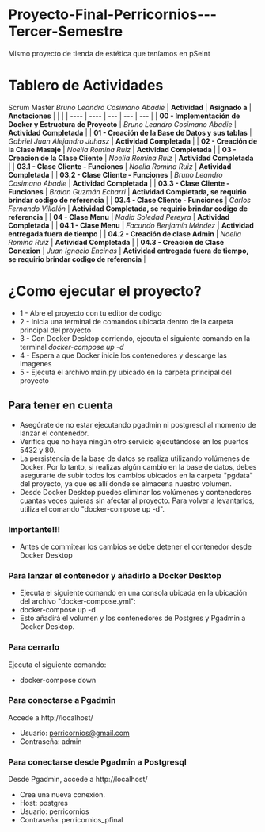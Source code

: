 # Proyecto-Final-Perricornios---Tercer-Semestre
Mismo proyecto de tienda de estética que teníamos en pSeInt

# Tablero de Actividades
Scrum Master *Bruno Leandro Cosimano Abadie*
| **Actividad** | **Asignado a** | **Anotaciones** |  |  | 
| ---- | ---- | --- | --- | --- | 
|  **00 - Implementación de Docker y Estructura de Proyecto** | *Bruno Leandro Cosimano Abadie* | **Actividad Completada** |
|  **01 - Creación de la Base de Datos y sus tablas** | *Gabriel Juan Alejandro Juhasz* | **Actividad Completada** |
|  **02 - Creación de la Clase Masaje** | *Noelia Romina Ruiz* | **Actividad Completada** | 
|  **03 - Creacion de la Clase Cliente** | *Noelia Romina Ruiz* | **Actividad Completada** | 
|  **03.1 - Clase Cliente - Funciones** | *Noelia Romina Ruiz* | **Actividad Completada** | 
|  **03.2 - Clase Cliente - Funciones** | *Bruno Leandro Cosimano Abadie* | **Actividad Completada** |
|  **03.3 - Clase Cliente - Funciones** | *Braian Guzmán Echarri* | **Actividad Completada, se requirio brindar codigo de referencia** |
|  **03.4 - Clase Cliente - Funciones** | *Carlos Fernando Villalón* | **Actividad Completada, se requirio brindar codigo de referencia** |
|  **04 - Clase Menu** | *Nadia Soledad Pereyra* | **Actividad Completada** |
|  **04.1 - Clase Menu** | *Facundo Benjamín Méndez* | **Actividad entregada fuera de tiempo** |
|  **04.2 - Creación de clase Admin** | *Noelia Romina Ruiz* | **Actividad Completada** | 
|  **04.3 - Creación de Clase Conexion** | *Juan Ignacio Encinas* | **Actividad entregada fuera de tiempo, se requirio brindar codigo de referencia** | 

# ¿Como ejecutar el proyecto?
- 1 - Abre el proyecto con tu editor de codigo
- 2 - Inicia una terminal de comandos ubicada dentro de la carpeta principal del proyecto
- 3 - Con Docker Desktop corriendo, ejecuta el siguiente comando en la terminal *docker-compose up -d*
- 4 - Espera a que Docker inicie los contenedores y descarge las imagenes
- 5 - Ejecuta el archivo main.py ubicado en la carpeta principal del proyecto

## Para tener en cuenta
- Asegúrate de no estar ejecutando pgadmin ni postgresql al momento de lanzar el contenedor.
- Verifica que no haya ningún otro servicio ejecutándose en los puertos 5432 y 80.
- La persistencia de la base de datos se realiza utilizando volúmenes de Docker. Por lo tanto, si realizas algún cambio en la base de datos, debes asegurarte de subir todos los cambios ubicados en la carpeta "pgdata" del proyecto, ya que es allí donde se almacena nuestro volumen.
- Desde Docker Desktop puedes eliminar los volúmenes y contenedores cuantas veces quieras sin afectar al proyecto. Para volver a levantarlos, utiliza el comando "docker-compose up -d".

### Importante!!!
- Antes de commitear los cambios se debe detener el contenedor desde Docker Desktop

### Para lanzar el contenedor y añadirlo a Docker Desktop
- Ejecuta el siguiente comando en una consola ubicada en la ubicación del archivo "docker-compose.yml":
- docker-compose up -d
- Esto añadirá el volumen y los contenedores de Postgres y Pgadmin a Docker Desktop.

### Para cerrarlo
Ejecuta el siguiente comando:
- docker-compose down

### Para conectarse a Pgadmin
Accede a http://localhost/
- Usuario: perricornios@gmail.com
- Contraseña: admin

### Para conectarse desde Pgadmin a Postgresql
Desde Pgadmin, accede a http://localhost/
- Crea una nueva conexión.
- Host: postgres
- Usuario: perricornios
- Contraseña: perricornios_pfinal
